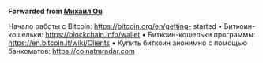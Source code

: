 **Forwarded from [Михаил Ou](https://t.me/Sucumbee)**

Начало работы с Bitcoin: https://bitcoin.org/en/getting- started
• Биткоин-кошельки: https://blockchain.info/wallet
• Биткоин-кошельки программы: https://en.bitcoin.it/wiki/Clients
• Купить биткоин анонимно с помощью банкоматов: https://coinatmradar.com